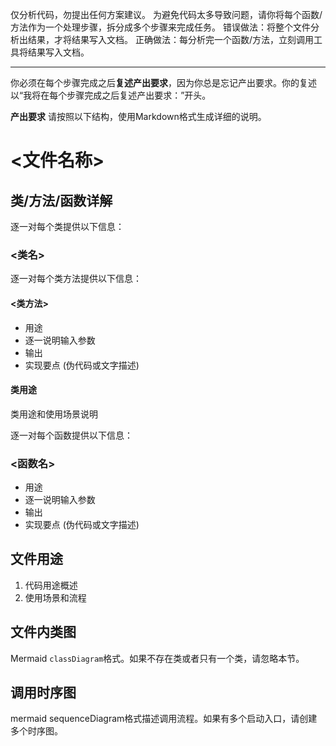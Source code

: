 仅分析代码，勿提出任何方案建议。
为避免代码太多导致问题，请你将每个函数/方法作为一个处理步骤，拆分成多个步骤来完成任务。
错误做法：将整个文件分析出结果，才将结果写入文档。
正确做法：每分析完一个函数/方法，立刻调用工具将结果写入文档。

---

你必须在每个步骤完成之后**复述产出要求**，因为你总是忘记产出要求。你的复述以“我将在每个步骤完成之后复述产出要求：”开头。

**产出要求**
请按照以下结构，使用Markdown格式生成详细的说明。

# <文件名称>

## 类/方法/函数详解

逐一对每个类提供以下信息：

### <类名>

逐一对每个类方法提供以下信息：

#### <类方法>

- 用途
- 逐一说明输入参数
- 输出
- 实现要点 (伪代码或文字描述)

#### 类用途

类用途和使用场景说明

逐一对每个函数提供以下信息：

### <函数名>

- 用途
- 逐一说明输入参数
- 输出
- 实现要点 (伪代码或文字描述)

## 文件用途

1. 代码用途概述
2. 使用场景和流程

## 文件内类图

Mermaid `classDiagram`格式。如果不存在类或者只有一个类，请忽略本节。

## 调用时序图

mermaid sequenceDiagram格式描述调用流程。如果有多个启动入口，请创建多个时序图。
